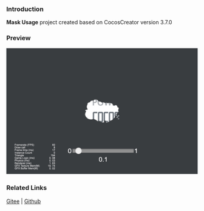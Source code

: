 ### Introduction

**Mask Usage** project created based on CocosCreator version 3.7.0

### Preview
![image](../../../image/202203/2022030205.jpg)

### Related Links
[Gitee](https://gitee.com/mirrors_cocos-creator/example-cases/tree/v2.4.3/assets/cases/02_ui/15_mask) | [Github](https://github.com/cocos-creator/example-cases/tree/v2.4.3/assets/cases/02_ui/15_mask)